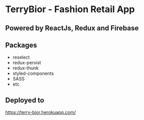 # TerryBior - Fashion Retail App

## Powered by ReactJs, Redux and Firebase

## Packages

* reselect
* redux-persist
* redux-thunk
* styled-components
* SASS
* etc

## Deployed to
https://terry-bior.herokuapp.com/
